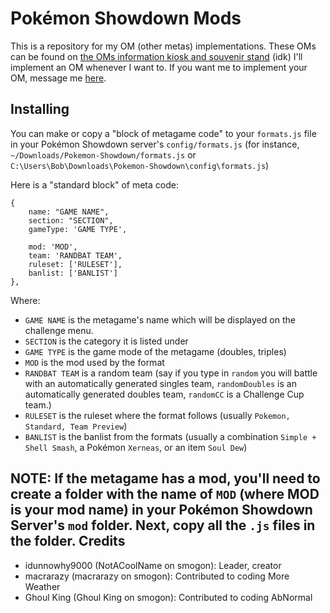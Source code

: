 Pokémon Showdown Mods
================================
This is a repository for my OM (other metas) implementations. These OMs can be found on [the OMs information kiosk and souvenir stand][1] (idk)
I'll implement an OM whenever I want to. If you want me to implement your OM, message me [here][2].

  [1]: http://www.smogon.com/forums/threads/3505031/
  [2]: http://www.smogon.com/forums/members/00001111a.232607/
  
Installing
--------------------------------
You can make or copy a "block of metagame code" to your ```formats.js``` file in your Pokémon Showdown server's ```config/formats.js``` (for instance, ```~/Downloads/Pokemon-Showdown/formats.js``` or ```C:\Users\Bob\Downloads\Pokemon-Showdown\config\formats.js```)

Here is a "standard block" of meta code:
```
{
	name: "GAME NAME",
	section: "SECTION",
	gameType: 'GAME TYPE',
	
	mod: 'MOD',
	team: 'RANDBAT TEAM',
	ruleset: ['RULESET'],
	banlist: ['BANLIST']
},
```
Where:
* ```GAME NAME``` is the metagame's name which will be displayed on the challenge menu.
* ```SECTION``` is the category it is listed under
* ```GAME TYPE``` is the game mode of the metagame (doubles, triples)
* ```MOD``` is the mod used by the format
* ```RANDBAT TEAM``` is a random team (say if you type in ```random``` you will battle with an automatically generated singles team, ```randomDoubles``` is an automatically generated doubles team, ```randomCC``` is a Challenge Cup team.)
* ```RULESET``` is the ruleset where the format follows (usually ```Pokemon, Standard, Team Preview```)
* ```BANLIST``` is the banlist from the formats (usually a combination ```Simple + Shell Smash```, a Pokémon ```Xerneas```, or an item ```Soul Dew```)

**NOTE**: If the metagame has a mod, you'll need to create a folder with the name of `MOD` (where MOD is your mod name) in your Pokémon Showdown Server's ```mod``` folder. Next, copy all the `.js` files in the folder.
Credits
--------------------------------
* idunnowhy9000 (NotACoolName on smogon): Leader, creator
* macrarazy (macrarazy on smogon): Contributed to coding More Weather
* Ghoul King (Ghoul King on smogon): Contributed to coding AbNormal
